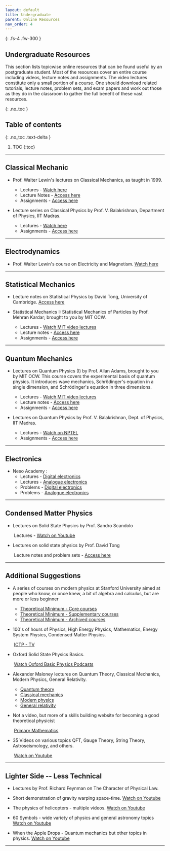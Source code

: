 ```yaml
---
layout: default
title: Undergraduate
parent: Online Resources
nav_order: 4
---
```


{: .fs-4 .fw-300 }

## **Undergraduate Resources**

This section lists topicwise online resources that can be found useful by an postgraduate student. Most of the resources cover an entire course including videos, lecture notes and assignments. The video lectures constitute only a small portion of a course. One should download related tutorials, lecture notes, problem sets, and exam papers and work out those as they do in the classroom to gather the full benefit of these vast resources.

{: .no_toc }

## Table of contents
{: .no_toc .text-delta }

1. TOC
{:toc}

---

## Classical Mechanic

- Prof. Walter Lewin&#39;s lectures on Classical Mechanics, as taught in 1999.
    - Lectures - [Watch here](https://ocw.aprende.org/courses/physics/8-01-physics-i-classical-mechanics-fall-1999/video-lectures)
    - Lecture Notes - [Access here](https://ocw.aprende.org/courses/physics/8-01-physics-i-classical-mechanics-fall-1999/lecture-notes/)
    - Assignments - [Access here](https://ocw.aprende.org/courses/physics/8-01-physics-i-classical-mechanics-fall-1999/assignments/)

- Lecture series on Classical Physics by Prof. V. Balakrishnan, Department of Physics, IIT Madras.
    - Lectures - [Watch here](https://nptel.ac.in/courses/122/106/122106027/#watch)
    - Assignments - [Access here](https://nptel.ac.in/courses/122/106/122106027/#downloads)

---
## Electrodynamics

- Prof. Walter Lewin&#39;s course on Electricity and Magnetism.
[Watch here](http://videolectures.net/mit802s02_electricity_magnetism/)

---
## Statistical Mechanics

- Lecture notes on Statistical Physics by David Tong, University of Cambridge. [Access here](http://www.damtp.cam.ac.uk/user/tong/statphys/sp.pdf)

- Statistical Mechanics I: Statistical Mechanics of Particles by Prof. Mehran Kardar; brought to you by MIT OCW.


    - Lectures - [Watch MIT video lectures](https://ocw.mit.edu/courses/physics/8-333-statistical-mechanics-i-statistical-mechanics-of-particles-fall-2013/video-lectures)
    - Lecture notes - [Access here](https://ocw.mit.edu/courses/physics/8-333-statistical-mechanics-i-statistical-mechanics-of-particles-fall-2013/lecture-notes)
    - Assignments - [Access here](https://ocw.mit.edu/courses/physics/8-333-statistical-mechanics-i-statistical-mechanics-of-particles-fall-2013/assignments)

---
## Quantum Mechanics

- Lectures on Quantum Physics (I) by Prof. Allan Adams, brought to you by MIT OCW. This course covers the experimental basis of quantum physics. It introduces wave mechanics, Schrödinger&#39;s equation in a single dimension, and Schrödinger&#39;s equation in three dimensions.


    - Lectures - [Watch MIT video lectures](https://ocw.mit.edu/courses/physics/8-04-quantum-physics-i-spring-2013/lecture-videos)
    - Lecture notes - [Access here](https://ocw.mit.edu/courses/physics/8-04-quantum-physics-i-spring-2013/lecture-notes)
    - Assignments - [Access here](https://ocw.mit.edu/courses/physics/8-04-quantum-physics-i-spring-2013/assignments)

- Lectures on Quantum Physics by Prof. V. Balakrishnan, Dept. of Physics, IIT Madras.
    - Lectures - [Watch on NPTEL](https://nptel.ac.in/courses/122/106/122106034/#video)
    - Assignments - [Access here](https://nptel.ac.in/courses/122/106/122106034/#downloads)

---
## Electronics

- Neso Academy :
  - Lectures - [Digital electronics](http://www.nesoacademy.org/electronics-engineering/digital-electronics/digital)
  - Lectures - [Analogue electronics](http://www.nesoacademy.org/electronics-engineering/analog-electronics/analog)
  - Problems - [Digital electronics](http://www.nesoacademy.org/electronics-engineering/digital-electronics/homework/homework-digital-main)
  - Problems - [Analogue electronics](http://www.nesoacademy.org/electronics#)

---
## Condensed Matter Physics

- Lectures on Solid State Physics by Prof. Sandro Scandolo


&nbsp;&nbsp;&nbsp;&nbsp;&nbsp;&nbsp;
Lectures - [Watch on Youtube](https://www.youtube.com/playlist?list=PLp0hSY2uBeP_IL61cNFAjOvdd4qXVujlM)
- Lectures on solid state physics by Prof. David Tong

&nbsp;&nbsp;&nbsp;&nbsp;&nbsp;&nbsp;
Lecture notes and problem sets - [Access here](http://www.damtp.cam.ac.uk/user/tong/solidstate.html)


---
## Additional Suggestions

- A series of courses on modern physics at Stanford University aimed at people who know, or once knew, a bit of algebra and calculus, but are more or less beginner
  - [Theoretical Minimum - Core courses](http://theoreticalminimum.com/courses)
  - [Theoretical Minimum - Supplementary courses](http://theoreticalminimum.com/courses/supplemental)
  - [Theoretical Minimum - Archived courses](http://theoreticalminimum.com/courses/archive)

- 100&#39;s of hours of Physics, High Energy Physics, Mathematics, Energy System Physics, Condensed Matter Physics.

&nbsp;&nbsp;&nbsp;&nbsp;&nbsp;&nbsp;
[ICTP - TV](http://www.ictp.tv/)

- Oxford Solid State Physics Basics.

&nbsp;&nbsp;&nbsp;&nbsp;&nbsp;&nbsp;
[Watch Oxford Basic Physics Podcasts](https://podcasts.ox.ac.uk/series/oxford-solid-state-basics)

- Alexander Maloney lectures on Quantum Theory, Classical Mechanics, Modern Physics, General Relativity.
  - [Quantum theory](https://www.youtube.com/watch?v=AoJ8NGImz2A&amp;list=PLrbYZnU7vahIbplgN1YwOmpmlTh-cRJZ5)
  - [Classical mechanics](https://www.youtube.com/watch?v=9M1l3zx1vw0&amp;list=PLrbYZnU7vahLwGDMeVlRib_L_MpkOhphu)
  - [Modern physics](https://www.youtube.com/watch?v=1JM1k5ys2Ek&amp;list=PLrbYZnU7vahIoDQye5cwtG3CGdzs-zd0U)
  - [General relativity](https://www.youtube.com/watch?v=GdfqXyKJycM&amp;list=PLrbYZnU7vahLdijxQnWO2eBk3XTJMvO4a)

- Not a video, but more of a skills building website for becoming a good theoretical physicist

&nbsp;&nbsp;&nbsp;&nbsp;&nbsp;&nbsp;
[Primary Mathematics](http://www.staff.science.uu.nl/~gadda001/goodtheorist/primarymathematics.html)

- 35 Videos on various topics QFT, Gauge Theory, String Theory, Astroseismology, and others.

&nbsp;&nbsp;&nbsp;&nbsp;&nbsp;&nbsp;
[Watch on Youtube](https://www.youtube.com/watch?v=ts62t3ItdAM&amp;feature=youtu.be&amp;list=PLTn74Qx5mPsT7TKprAtNKZmulHs0qXB1K)

---

## Lighter Side -- Less Technical
- Lectures by Prof. Richard Feynman on The Character of Physical Law.

- Short demonstration of gravity warping space-time.
[Watch on Youtube](https://www.youtube.com/watch?v=jlTVIMOix3I)

- The physics of helicopters - multiple videos.
[Watch on Youtube](https://www.youtube.com/watch?v=Cg1CPmtZL4c&amp;amp;list=PL6CECC2E56B68A2C3&amp;amp;index=1&amp;amp;feature=plpp_video)

- 60 Symbols - wide variety of physics and general astronomy topics
[Watch on Youtube](https://www.youtube.com/user/sixtysymbols)

- When the Apple Drops - Quantum mechanics but other topics in physics.
[Watch on Youtube](https://www.youtube.com/user/whentheappledrops/videos)

---
